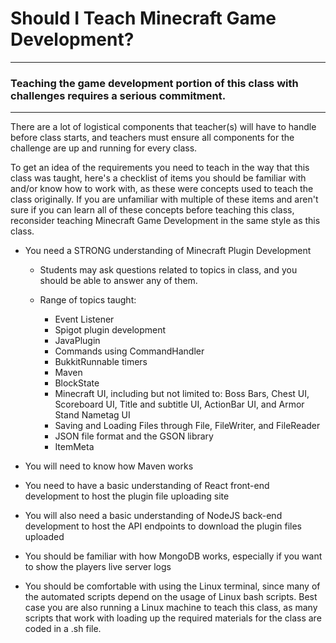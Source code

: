 # Should I Teach Minecraft Game Development?

***

### Teaching the game development portion of this class with challenges requires a serious commitment.

***

There are a lot of logistical components that teacher(s) will have to handle before class starts, and teachers must ensure all components for the challenge are up and running for every class.

To get an idea of the requirements you need to teach in the way that this class was taught, here's a checklist of items you should be familiar with and/or know how to work with, as these were concepts used to teach the class originally. If you are unfamiliar with multiple of these items and aren't sure if you can learn all of these concepts before teaching this class, reconsider teaching Minecraft Game Development in the same style as this class.

- You need a STRONG understanding of Minecraft Plugin Development
    
    - Students may ask questions related to topics in class, and you should be able to answer any of them.
    
    - Range of topics taught:
    
        - Event Listener
        - Spigot plugin development
        - JavaPlugin
        - Commands using CommandHandler
        - BukkitRunnable timers
        - Maven
        - BlockState
        - Minecraft UI, including but not limited to: Boss Bars, Chest UI, Scoreboard UI, Title and subtitle UI, ActionBar UI, and Armor Stand Nametag UI
        - Saving and Loading Files through File, FileWriter, and FileReader
        - JSON file format and the GSON library
        - ItemMeta
        
- You will need to know how Maven works

- You need to have a basic understanding of React front-end development to host the plugin file uploading site

- You will also need a basic understanding of NodeJS back-end development to host the API endpoints to download the plugin files uploaded

- You should be familiar with how MongoDB works, especially if you want to show the players live server logs

- You should be comfortable with using the Linux terminal, since many of the automated scripts depend on the usage of Linux bash scripts. Best case you are also running a Linux machine to teach this class, as many scripts that work with loading up the required materials for the class are coded in a .sh file. 